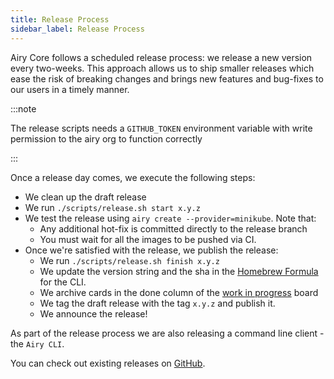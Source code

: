 ```yaml
---
title: Release Process
sidebar_label: Release Process
---
```


Airy Core follows a scheduled release process: we release a new version every
two-weeks. This approach allows us to ship smaller releases which ease the risk
of breaking changes and brings new features and bug-fixes to our users in a
timely manner.

:::note

The release scripts needs a `GITHUB_TOKEN` environment variable with write
permission to the airy org to function correctly

:::

Once a release day comes, we execute the following steps:

- We clean up the draft release
- We run `./scripts/release.sh start x.y.z`
- We test the release using `airy create --provider=minikube`. Note that:
  - Any additional hot-fix is committed directly to the release branch
  - You must wait for all the images to be pushed via CI.
- Once we're satisfied with the release, we publish the release:
  - We run `./scripts/release.sh finish x.y.z`
  - We update the version string and the sha in the [Homebrew Formula](https://github.com/airyhq/homebrew-airy/blob/main/Formula/cli.rb) for the CLI.
  - We archive cards in the done column of the [work in progress](https://github.com/airyhq/airy/projects/1) board
  - We tag the draft release with the tag `x.y.z` and publish it.
  - We announce the release!

As part of the release process we are also releasing a command line client - the
`Airy CLI`.

You can check out existing releases on
[GitHub](https://github.com/airyhq/airy/releases).
